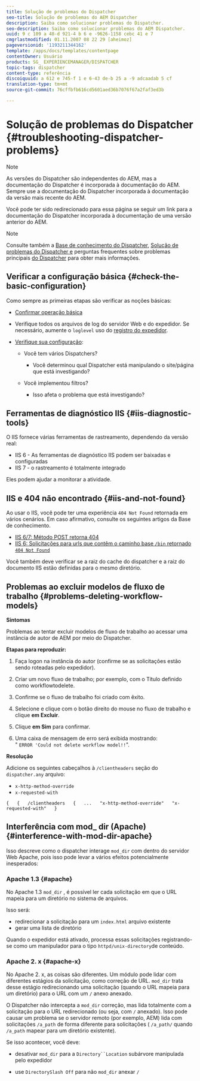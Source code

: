 ```yaml
---
title: Solução de problemas do Dispatcher
seo-title: Solução de problemas do AEM Dispatcher
description: Saiba como solucionar problemas do Dispatcher.
seo-description: Saiba como solucionar problemas do AEM Dispatcher.
uuid: 9 c 109 a 48-d 921-4 b 6 e -9626-1158 cebc 41 e 7
cmgrlastmodified: 01.11.2007 08 22 29 [aheimoz]
pageversionid: '1193211344162'
template: /apps/docs/templates/contentpage
contentOwner: Usuário
products: SG_ EXPERIENCEMANAGER/DISPATCHER
topic-tags: dispatcher
content-type: referência
discoiquuid: a 612 e 745-f 1 e 6-43 de-b 25 a -9 adcaadab 5 cf
translation-type: tm+mt
source-git-commit: 76cffbfb616cd5601aed36b7076f67a2faf3ed3b

---
```



# Solução de problemas do Dispatcher {#troubleshooting-dispatcher-problems}

>[!NOTE]
>
>As versões do Dispatcher são independentes do AEM, mas a documentação do Dispatcher é incorporada à documentação do AEM. Sempre use a documentação do Dispatcher incorporada à documentação da versão mais recente do AEM.
>
>Você pode ter sido redirecionado para essa página se seguir um link para a documentação do Dispatcher incorporada à documentação de uma versão anterior do AEM.

>[!NOTE]
>
>Consulte também a [Base de conhecimento do Dispatcher](https://helpx.adobe.com/cq/kb/index/dispatcher.html), [Solução de problemas do Dispatcher e](https://helpx.adobe.com/adobe-cq/kb/troubleshooting-dispatcher-flushing-issues.html) perguntas frequentes sobre problemas principais [do Dispatcher](dispatcher-faq.md) para obter mais informações.

## Verificar a configuração básica {#check-the-basic-configuration}

Como sempre as primeiras etapas são verificar as noções básicas:

* [Confirmar operação básica](#ConfirmBasicOperation)
* Verifique todos os arquivos de log do servidor Web e do expedidor. Se necessário, aumente o `loglevel` uso do [registro do expedidor](#Logging).

* [Verifique sua configuração](#ConfiguringtheDispatcher):

   * Você tem vários Dispatchers?

      * Você determinou qual Dispatcher está manipulando o site/página que está investigando?
   * Você implementou filtros?

      * Isso afeta o problema que está investigando?


## Ferramentas de diagnóstico IIS {#iis-diagnostic-tools}

O IIS fornece várias ferramentas de rastreamento, dependendo da versão real:

* IIS 6 - As ferramentas de diagnóstico IIS podem ser baixadas e configuradas
* IIS 7 - o rastreamento é totalmente integrado

Eles podem ajudar a monitorar a atividade.

## IIS e 404 não encontrado {#iis-and-not-found}

Ao usar o IIS, você pode ter uma experiência `404 Not Found` retornada em vários cenários. Em caso afirmativo, consulte os seguintes artigos da Base de conhecimento.

* [IIS 6/7: Método POST retorna 404](https://helpx.adobe.com/dispatcher/kb/IIS6IsapiFilters.html)
* [IIS 6: Solicitações para urls que contêm o caminho base `/bin` retornado `404 Not Found`](https://helpx.adobe.com/dispatcher/kb/RequestsToBinDirectoryFailInIIS6.html)

Você também deve verificar se a raiz do cache do dispatcher e a raiz do documento IIS estão definidas para o mesmo diretório.

## Problemas ao excluir modelos de fluxo de trabalho {#problems-deleting-workflow-models}

**Sintomas**

Problemas ao tentar excluir modelos de fluxo de trabalho ao acessar uma instância de autor de AEM por meio do Dispatcher.

**Etapas para reproduzir:**

1. Faça logon na instância do autor (confirme se as solicitações estão sendo roteadas pelo expedidor).
1. Criar um novo fluxo de trabalho; por exemplo, com o Título definido como workflowtodelete.
1. Confirme se o fluxo de trabalho foi criado com êxito.
1. Selecione e clique com o botão direito do mouse no fluxo de trabalho e clique **em Excluir**.

1. Clique **em Sim** para confirmar.
1. Uma caixa de mensagem de erro será exibida mostrando:\
   &quot; `ERROR 'Could not delete workflow model!!`&quot;.

**Resolução**

Adicione os seguintes cabeçalhos à `/clientheaders` seção do `dispatcher.any` arquivo:

* `x-http-method-override`
* `x-requested-with`

`{  
{  
/clientheaders  
{  
...  
"x-http-method-override"  
"x-requested-with"  
}`

## Interferência com mod_ dir (Apache) {#interference-with-mod-dir-apache}

Isso descreve como o dispatcher interage `mod_dir` com dentro do servidor Web Apache, pois isso pode levar a vários efeitos potencialmente inesperados:

### Apache 1.3 {#apache}

No Apache 1.3 `mod_dir` , é possível ler cada solicitação em que o URL mapeia para um diretório no sistema de arquivos.

Isso será:

* redirecionar a solicitação para um `index.html` arquivo existente
* gerar uma lista de diretório

Quando o expedidor está ativado, processa essas solicitações registrando-se como um manipulador para o tipo `httpd/unix-directory`de conteúdo.

### Apache 2. x {#apache-x}

No Apache 2. x, as coisas são diferentes. Um módulo pode lidar com diferentes estágios da solicitação, como correção de URL. `mod_dir` trata desse estágio redirecionando uma solicitação (quando o URL mapeia para um diretório) para o URL com um `/` anexo anexado.

O Dispatcher não intercepta a `mod_dir` correção, mas lida totalmente com a solicitação para o URL redirecionado (ou seja, com `/` anexado). Isso pode causar um problema se o servidor remoto (por exemplo, AEM) lida com solicitações `/a_path` de forma diferente para solicitações ( `/a_path/` quando `/a_path` mapear para um diretório existente).

Se isso acontecer, você deve:

* desativar `mod_dir` para a `Directory``Location` subárvore manipulada pelo expedidor

* use `DirectorySlash Off` para não `mod_dir` anexar `/`
